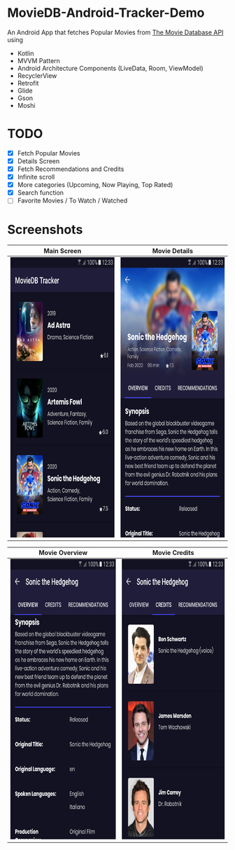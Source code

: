 # MovieDB-Android-Tracker-Demo
An Android App that fetches Popular Movies from [The Movie Database API](https://developers.themoviedb.org) using

  - Kotlin
  - MVVM Pattern
  - Android Architecture Components (LiveData, Room, ViewModel)
  - RecyclerView
  - Retrofit
  - Glide
  - Gson
  - Moshi
  
# TODO
  - [x] Fetch Popular Movies
  - [x] Details Screen
  - [x] Fetch Recommendations and Credits
  - [x] Infinite scroll
  - [x] More categories (Upcoming, Now Playing, Top Rated)
  - [x] Search function
  - [ ] Favorite Movies / To Watch / Watched

# Screenshots
Main Screen         |  Movie Details 
:-------------------------:|:-------------------------:
<img src="https://github.com/fernandesleite/MovieDB-Android-Demo/blob/master/screenshots/Movie_List.png" width="360" height="640">  | <img src="https://github.com/fernandesleite/MovieDB-Android-Demo/blob/master/screenshots/Movie_Details.png" width="360" height="640"> | 

Movie Overview | Movie Credits
|:-------------------------:|:-------------------------:
<img src="https://github.com/fernandesleite/MovieDB-Android-Demo/blob/master/screenshots/Movie_Overview.png" width="360" height="640"> | <img src="https://github.com/fernandesleite/MovieDB-Android-Demo/blob/master/screenshots/Movie_Credits.png" width="360" height="640"> |
